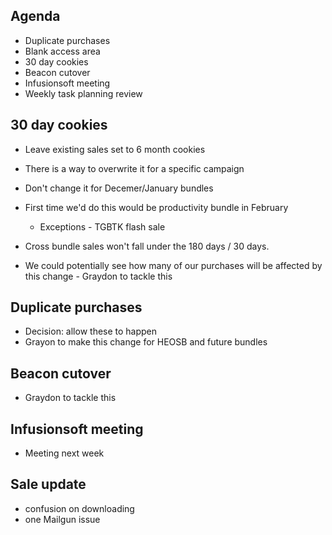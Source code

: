 <!-- TITLE: 2018 11 14 -->
<!-- SUBTITLE: A quick summary of 2018 11 14 -->

## Agenda
- Duplicate purchases
- Blank access area 
- 30 day cookies
- Beacon cutover
- Infusionsoft meeting
- Weekly task planning review

## 30 day cookies
- Leave existing sales set to 6 month cookies
- There is a way to overwrite it  for a specific campaign
- Don't change it for Decemer/January bundles
- First time we'd do this would be productivity bundle in February 
	- Exceptions - TGBTK flash sale

- Cross bundle sales won't fall under the 180 days / 30 days.  

- We could potentially see how many of our purchases will be affected by this change - Graydon to tackle this

## Duplicate purchases
- Decision: allow these to happen
- Grayon to make this change for HEOSB and future bundles

## Beacon cutover
- Graydon to tackle this

## Infusionsoft meeting
- Meeting next week

## Sale update
- confusion on downloading
- one Mailgun issue


